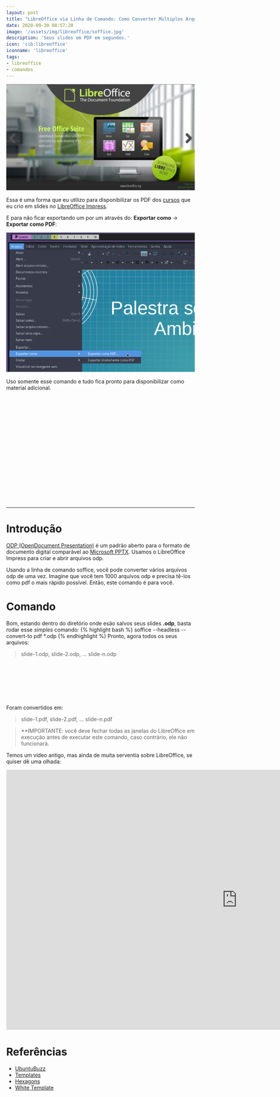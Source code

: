 ```yaml
---
layout: post
title: "LibreOffice via Linha de Comando: Como Converter Multiplos Arquivos ODP para PDF"
date: 2020-09-30 08:57:20
image: '/assets/img/libreoffice/soffice.jpg'
description: 'Seus slides em PDF em segundos.'
icon: 'cib:libreoffice'
iconname: 'libreoffice'
tags:
- libreoffice
- comandos
---
```


![LibreOffice via Linha de Comando: Como Converter Multiplos Arquivos ODP para PDF](/assets/img/libreoffice/soffice.jpg)

Essa é uma forma que eu utilizo para disponibilizar os PDF dos [cursos](https://terminalroot.com.br/cursos/) que eu crio em slides no [LibreOffice Impress](https://pt-br.libreoffice.org/descubra/impress/).

E para não ficar exportando um por um através do: **Exportar como** → **Exportar como PDF**:

![Exportar como PDF](/assets/img/libreoffice//export.png)

Uso somente esse comando e tudo fica pronto para disponibilizar como material adicional.

<!-- QUADRADO -->
<script async src="//pagead2.googlesyndication.com/pagead/js/adsbygoogle.js"></script>
<ins class="adsbygoogle"
style="display:inline-block;width:336px;height:280px"
data-ad-client="ca-pub-2838251107855362"
data-ad-slot="5351066970"></ins>
<script>
(adsbygoogle = window.adsbygoogle || []).push({});
</script>

---

# Introdução
[ODP (OpenDocument Presentation)](https://pt.wikipedia.org/wiki/OpenDocument) é um padrão aberto para o formato de documento digital comparável ao [Microsoft PPTX](https://pt.wikipedia.org/wiki/Microsoft_PowerPoint). Usamos o LibreOffice Impress para criar e abrir arquivos odp.

Usando a linha de comando soffice, você pode converter vários arquivos odp de uma vez. Imagine que você tem 1000 arquivos odp e precisa tê-los como pdf o mais rápido possível. Então, este comando é para você. 

# Comando
Bom, estando dentro do diretório onde esão salvos seus slides **.odp**, basta rodar esse *simples* comando:
{% highlight bash %}
soffice --headless --convert-to pdf *.odp
{% endhighlight %}
Pronto, agora todos os seus arquivos:
> slide-1.odp, slide-2.odp, ... slide-n.odp

<!-- MINI ANÚNCIO -->
<script async src="//pagead2.googlesyndication.com/pagead/js/adsbygoogle.js"></script>
<!-- Games Root -->
<ins class="adsbygoogle"
style="display:inline-block;width:730px;height:95px"
data-ad-client="ca-pub-2838251107855362"
data-ad-slot="5351066970"></ins>
<script>
(adsbygoogle = window.adsbygoogle || []).push({});
</script>

Foram convertidos em:
> slide-1.pdf, slide-2.pdf, ... slide-n.pdf

> **IMPORTANTE: você deve fechar todas as janelas do LibreOffice em execução antes de executar este comando, caso contrário, ele não funcionará.

Temos um vídeo antigo, mas ainda de muita serventia sobre LibreOffice, se quiser dê uma olhada:

<iframe width="1234" height="694" src="https://www.youtube.com/embed/pAMtbwGySI0" frameborder="0" allow="accelerometer; autoplay; encrypted-media; gyroscope; picture-in-picture" allowfullscreen></iframe> 

# Referências
+ [UbuntuBuzz](https://www.ubuntubuzz.com/2016/08/libreoffice-command-line-convert-multiple-files-odp-to-pdf.html)
+ [Templates](http://templates.libreoffice.org/template-center/libreoffice-presentation-templates)
+ [Hexagons](http://templates.libreoffice.org/template-center/hexagons)
+ [White Template](http://templates.libreoffice.org/template-center/white-template)


